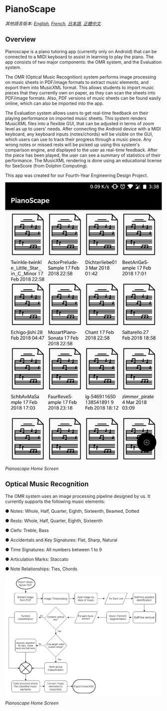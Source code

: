 # PianoScape

*其他語言版本: [English](README.en.md), [French](README.fr.md), [日本語](README.ja.md), [正體中文](README.zh-hant.md).*

## Overview
Pianoscape is a piano tutoring app (currently only on Android) that can be connected to a MIDI keyboard to assist in learning to play the piano. The app consists of two major components: the OMR system, and the Evaluation system.

The OMR (Optical Music Recognition) system performs image processing on music sheets in PDF/image formats to extract music elements, and export them into MusicXML format. This allows students to import music pieces that they currently own on paper, as they can scan the sheets into PDF/image formats. Also, PDF versions of music sheets can be found easily online, which can also be imported into the app.

The Evaluation system allows users to get real-time feedback on their playing performance on imported music sheets. This system renders MusicXML files into a flexible GUI, that can be adjusted in terms of zoom level as up to users' needs. After connecting the Android device with a MIDI keyboard, any keyboard inputs (notes/chords) will be visible on the GUI, which users can use to track their progress through a music piece. Any wrong notes or missed rests will be picked up using this system's comparison engine, and displayed to the user as real-time feedback. After the piece has been played, the user can see a summary of statistics of their performance. The MusicXML rendering is done using an educational license for SeeScore (from Dolphin Computing).

This app was created for our Fourth-Year Engineering Design Project.

![Pianoscape Home Screen](/Images/PianoScape.jpg?)

*Pianoscape Home Screen*


## Optical Music Recognition

The OMR system uses an image processing pipeline designed by us. It currently supports the following music elements:

● Notes: Whole, Half, Quarter, Eighth, Sixteenth, Beamed, Dotted

● Rests: Whole, Half, Quarter, Eighth, Sixteenth

● Clefs: Treble, Bass

● Accidentals and Key Signatures: Flat, Sharp, Natural

● Time Signatures: All numbers between 1 to 9

● Articulation Marks: Staccato

● Note Relationships: Ties, Chords

![OMR Engine's Image Processing Pipeline](/Images/imgproc_pipeline.png?)

*Pianoscape Home Screen*
